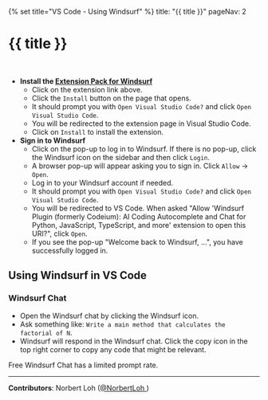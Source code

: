 {% set title="VS Code - Using Windsurf" %}
<frontmatter>
  title: "{{ title }}"
  pageNav: 2
</frontmatter>

<include src="../common/common-fragments.md#wip-warning" />

# {{ title }}

<include src="./windsurfContent.md#title-id" var-ide="Visual Studio Code"/>
<br/>

<include src="./windsurfContent.md#setting-up-id" />

* **Install the [Extension Pack for Windsurf](https://marketplace.visualstudio.com/items?itemName=Codeium.codeium)**
  * Click on the extension link above.
  * Click the `Install` button on the page that opens.
  * It should prompt you with `Open Visual Studio Code?` and click `Open Visual Studio Code`.
  * You will be redirected to the extension page in Visual Studio Code.
  * Click on `Install` to install the extension.
* **Sign in to Windsurf**
  * Click on the pop-up to log in to Windsurf. If there is no pop-up, click the Windsurf icon on the sidebar and then click `Login`.<br>
    <pic src="images/vscWindsurf/login.png" width="400" />
  * A browser pop-up will appear asking you to sign in. Click `Allow` → `Open`.
  * Log in to your Windsurf account if needed.
  * It should prompt you with `Open Visual Studio Code?` and click `Open Visual Studio Code`.
  * You will be redirected to VS Code. When asked "Allow 'Windsurf Plugin (formerly Codeium): AI Coding Autocomplete and Chat for Python, JavaScript, TypeScript, and more' extension to open this URI?", click `Open`.
  * If you see the pop-up "Welcome back to Windsurf, ...", you have successfully logged in.
  
## Using Windsurf in VS Code

<include src="./windsurfContent.md#basic-code-completion-id" var-imgurl="images/vscWindsurf/windsurfSuggestion.png" />

### Windsurf Chat
  * Open the Windsurf chat by clicking the Windsurf icon.<br>
    <pic src="images/vscWindsurf/windsurfChat.png" width="400" />
  * Ask something like: `Write a main method that calculates the factorial of N`.
  * Windsurf will respond in the Windsurf chat. Click the copy icon in the top right corner to copy any code that might be relevant.
  <box type="warning" seamless>
    Free Windsurf Chat has a limited prompt rate.
    </box>

<include src="./windsurfContent.md#windsurf-inline-chat-id" var-imgurl="images/vscWindsurf/windsurfInline.png" />

<include src="./windsurfContent.md#windsurf-default-commands-id" 
var-commandsimgurl="images/vscWindsurf/windsurfCommands.png"
var-refactorimgurl="images/vscWindsurf/windsurfRefactor.png" />
</include>

---

**Contributors**: Norbert Loh ([@NorbertLoh ](https://github.com/NorbertLoh ))
